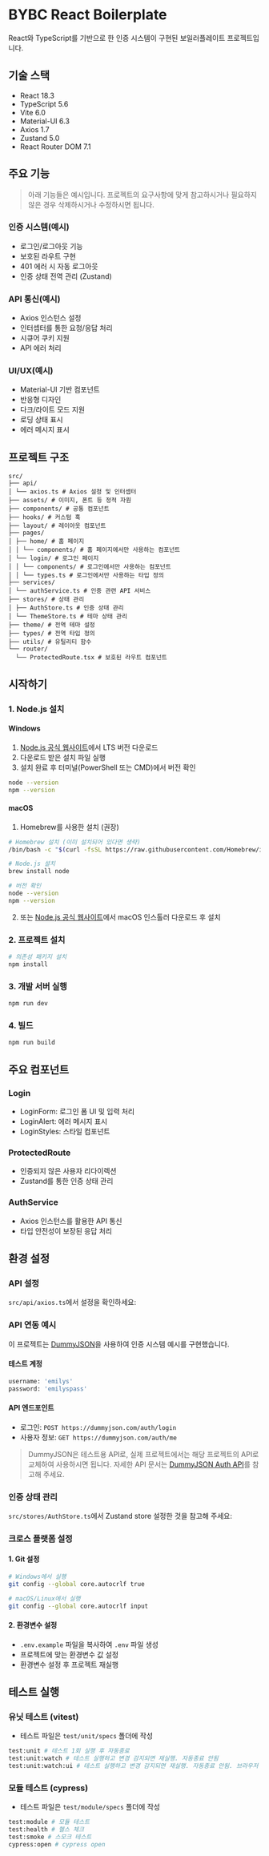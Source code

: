 # BYBC React Boilerplate

React와 TypeScript를 기반으로 한 인증 시스템이 구현된 보일러플레이트 프로젝트입니다.

## 기술 스택

- React 18.3
- TypeScript 5.6
- Vite 6.0
- Material-UI 6.3
- Axios 1.7
- Zustand 5.0
- React Router DOM 7.1

## 주요 기능

> 아래 기능들은 예시입니다. 프로젝트의 요구사항에 맞게 참고하시거나 필요하지 않은 경우 삭제하시거나 수정하시면 됩니다.

### 인증 시스템(예시)

- 로그인/로그아웃 기능
- 보호된 라우트 구현
- 401 에러 시 자동 로그아웃
- 인증 상태 전역 관리 (Zustand)

### API 통신(예시)

- Axios 인스턴스 설정
- 인터셉터를 통한 요청/응답 처리
- 시큐어 쿠키 지원
- API 에러 처리

### UI/UX(예시)

- Material-UI 기반 컴포넌트
- 반응형 디자인
- 다크/라이트 모드 지원
- 로딩 상태 표시
- 에러 메시지 표시

## 프로젝트 구조

```doc
src/
├── api/
│ └── axios.ts # Axios 설정 및 인터셉터
├── assets/ # 이미지, 폰트 등 정적 자원
├── components/ # 공통 컴포넌트
├── hooks/ # 커스텀 훅
├── layout/ # 레이아웃 컴포넌트
├── pages/
│ ├── home/ # 홈 페이지
│ │ └── components/ # 홈 페이지에서만 사용하는 컴포넌트
│ └── login/ # 로그인 페이지
│ │ └── components/ # 로그인에서만 사용하는 컴포넌트
│ │ └── types.ts # 로그인에서만 사용하는 타입 정의
├── services/
│ └── authService.ts # 인증 관련 API 서비스
├── stores/ # 상태 관리
│ ├── AuthStore.ts # 인증 상태 관리
│ └── ThemeStore.ts # 테마 상태 관리
├── theme/ # 전역 테마 설정
├── types/ # 전역 타입 정의
├── utils/ # 유틸리티 함수
└── router/
  └── ProtectedRoute.tsx # 보호된 라우트 컴포넌트
```

## 시작하기

### 1. Node.js 설치

#### Windows

1. [Node.js 공식 웹사이트](https://nodejs.org/)에서 LTS 버전 다운로드
2. 다운로드 받은 설치 파일 실행
3. 설치 완료 후 터미널(PowerShell 또는 CMD)에서 버전 확인

```bash
node --version
npm --version
```

#### macOS

1. Homebrew를 사용한 설치 (권장)

```bash
# Homebrew 설치 (이미 설치되어 있다면 생략)
/bin/bash -c "$(curl -fsSL https://raw.githubusercontent.com/Homebrew/install/HEAD/install.sh)"

# Node.js 설치
brew install node

# 버전 확인
node --version
npm --version
```

2. 또는 [Node.js 공식 웹사이트](https://nodejs.org/)에서 macOS 인스톨러 다운로드 후 설치

### 2. 프로젝트 설치

```bash
# 의존성 패키지 설치
npm install
```

### 3. 개발 서버 실행

```bash
npm run dev
```

### 4. 빌드

```bash
npm run build
```

## 주요 컴포넌트

### Login

- LoginForm: 로그인 폼 UI 및 입력 처리
- LoginAlert: 에러 메시지 표시
- LoginStyles: 스타일 컴포넌트

### ProtectedRoute

- 인증되지 않은 사용자 리다이렉션
- Zustand를 통한 인증 상태 관리

### AuthService

- Axios 인스턴스를 활용한 API 통신
- 타입 안전성이 보장된 응답 처리

## 환경 설정

### API 설정

`src/api/axios.ts`에서 설정을 확인하세요:

### API 연동 예시

이 프로젝트는 [DummyJSON](https://dummyjson.com)을 사용하여 인증 시스템 예시를 구현했습니다.

#### 테스트 계정

```bash
username: 'emilys'
password: 'emilyspass'
```

#### API 엔드포인트

- 로그인: `POST https://dummyjson.com/auth/login`
- 사용자 정보: `GET https://dummyjson.com/auth/me`

> DummyJSON은 테스트용 API로, 실제 프로젝트에서는 해당 프로젝트의 API로 교체하여 사용하시면 됩니다.
> 자세한 API 문서는 [DummyJSON Auth API](https://dummyjson.com/docs/auth)를 참고해 주세요.

### 인증 상태 관리

`src/stores/AuthStore.ts`에서 Zustand store 설정한 것을 참고해 주세요:

### 크로스 플랫폼 설정

#### 1. Git 설정

```bash
# Windows에서 실행
git config --global core.autocrlf true

# macOS/Linux에서 실행
git config --global core.autocrlf input
```

#### 2. 환경변수 설정

- `.env.example` 파일을 복사하여 `.env` 파일 생성
- 프로젝트에 맞는 환경변수 값 설정
- 환경변수 설정 후 프로젝트 재실행

## 테스트 실행

### 유닛 테스트 (vitest)

- 테스트 파일은 `test/unit/specs` 폴더에 작성

```bash
test:unit # 테스트 1회 실행 후 자동종료
test:unit:watch # 테스트 실행하고 변경 감지되면 재실행. 자동종료 안됨
test:unit:watch:ui # 테스트 실행하고 변경 감지되면 재실행. 자동종료 안됨. 브라우저 UI 표시
```

### 모듈 테스트 (cypress)

- 테스트 파일은 `test/module/specs` 폴더에 작성

```bash
test:module # 모듈 테스트
test:health # 헬스 체크
test:smoke # 스모크 테스트
cypress:open # cypress open
```

